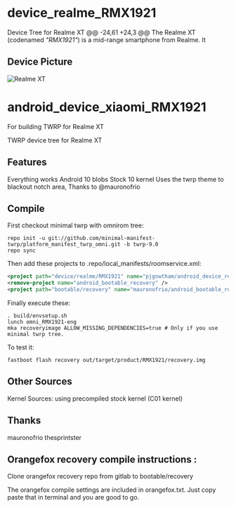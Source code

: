 # device_realme_RMX1921
Device Tree for Realme XT
@@ -24,61 +24,3 @@ The Realme XT (codenamed _"RMX1921"_) is a mid-range smartphone from Realme. It
## Device Picture

![Realme XT](https://fdn2.gsmarena.com/vv/pics/realme/realme-xt.jpg "Realme XT")

# android_device_xiaomi_RMX1921
For building TWRP for Realme XT

TWRP device tree for Realme XT

## Features

Everything works
Android 10 blobs
Stock 10 kernel
Uses the twrp theme to blackout notch area, Thanks to @mauronofrio

## Compile

First checkout minimal twrp with omnirom tree:

```
repo init -u git://github.com/minimal-manifest-twrp/platform_manifest_twrp_omni.git -b twrp-9.0
repo sync
```

Then add these projects to .repo/local_manifests/roomservice.xml:

```xml
<project path="device/realme/RMX1921" name="pjgowtham/android_device_realme_RMX1851" remote="github" revision="twrp-9.0" />
<remove-project name="android_bootable_recovery" />
<project path="bootable/recovery" name="mauronofrio/android_bootable_recovery" remote="github" revision="android-9.0" />
```

Finally execute these:

```
. build/envsetup.sh
lunch omni_RMX1921-eng
mka recoveryimage ALLOW_MISSING_DEPENDENCIES=true # Only if you use minimal twrp tree.
```

To test it:

```
fastboot flash recovery out/target/product/RMX1921/recovery.img
```

## Other Sources

Kernel Sources: using precompiled stock kernel (C01 kernel)

## Thanks
mauronofrio
thesprintster

## Orangefox recovery compile instructions :

Clone orangefox recovery repo from gitlab to bootable/recovery

The orangefox compile settings are included in orangefox.txt. Just copy paste that in terminal and you are good to go.

